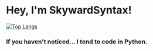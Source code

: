 # Hey, I'm SkywardSyntax!
[![Top Langs](https://github-readme-stats.vercel.app/api/top-langs/?username=skywardsyntax&layout=compact&count_private=true)](https://github.com/anuraghazra/github-readme-stats)
### If you haven't noticed... I tend to code in Python.


